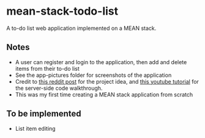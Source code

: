 # mean-stack-todo-list
A to-do list web application implemented on a MEAN stack.

## Notes
- A user can register and login to the application, then add and delete items from their to-do list
- See the app-pictures folder for screenshots of the application
-	Credit to [this reddit post](https://www.reddit.com/r/Angular2/comments/a7wjwb/project_ideas_for_beginnerintermediate_level/) for the project idea, and [this youtube tutorial](https://www.youtube.com/watch?v=ozXGkqpzo_A&list=PLC3y8-rFHvwg2RBz6UplKTGIXREj9dV0G&index=1) for the server-side code walkthrough.
- This was my first time creating a MEAN stack application from scratch

## To be implemented
-	List item editing
